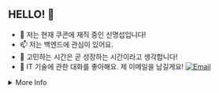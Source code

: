 ## HELLO! 🌻

- 👯 저는 현재 쿠콘에 재직 중인 신명섭입니다!
- 📫 저는 백엔드에 관심이 있어요.
- 🔭 고민하는 시간은 곧 성장하는 시간이라고 생각합니다!
- 💬 IT 기술에 관한 대화를 좋아해요. 제 이메일을 남길게요! [![Email](https://img.shields.io/badge/Email-shinms0519@gmail.com-blue?style=flat-square&logo=gmail)](mailto:shinms0519@gmail.com)

<details>
<summary>
  More Info
</summary>

## Tech Stack

### **Language** 📜

![Python](https://img.shields.io/badge/Python-3776AB?logo=python&logoColor=white&style=for-the-badge)
![JavaScript](https://img.shields.io/badge/JavaScript-F7DF1E?logo=javascript&logoColor=black&style=for-the-badge)
![TypeScript](https://img.shields.io/badge/TypeScript-3178C6?logo=typescript&logoColor=white&style=for-the-badge)

### **Framework** 🛠️

![Nest.js](https://img.shields.io/badge/Nest.js-%23E0234E.svg?style=for-the-badge&logo=NestJS&logoColor=white)
[![express.js](https://img.shields.io/badge/Express.js-000000?style=for-the-badge&logo=Express&logoColor=white)](https://expressjs.com)
![flask](https://img.shields.io/badge/flask-000000?style=for-the-badge&logo=flask&logoColor=white)
![FastAPI](https://img.shields.io/badge/FastAPI-009688?style=for-the-badge&logo=fastapi&logoColor=white)

### **Tools** 🔨

![VSC](https://img.shields.io/badge/VSCode-007ACC?logo=visualstudiocode&logoColor=white&style=for-the-badge)
![Postman](https://img.shields.io/badge/postman-f06c38?logo=postman&logoColor=white&style=for-the-badge)
![Git](https://img.shields.io/badge/git-F05032?logo=git&logoColor=white&style=for-the-badge)
![GitHub](https://img.shields.io/badge/github-181717?logo=github&logoColor=white&style=for-the-badge)
![Notion](https://img.shields.io/badge/notion-000000?logo=notion&logoColor=white&style=for-the-badge)
![Slack](https://img.shields.io/badge/slack-4A154B?logo=slack&logoColor=white&style=for-the-badge)

### **Cloud** ☁️

![AWS](https://img.shields.io/badge/AWS-232F3E?logo=amazonaws&logoColor=white&style=for-the-badge)


## Contact

[![Email](https://img.shields.io/badge/email-ED2939?logo=gmail&logoColor=white&style=for-the-badge)](mailto:shinms0519@gmail.com)

[![Instagram](https://img.shields.io/badge/Instagram-E4405F?logo=instagram&logoColor=white&style=for-the-badge)](https://www.instagram.com/console.count/)

</details>

